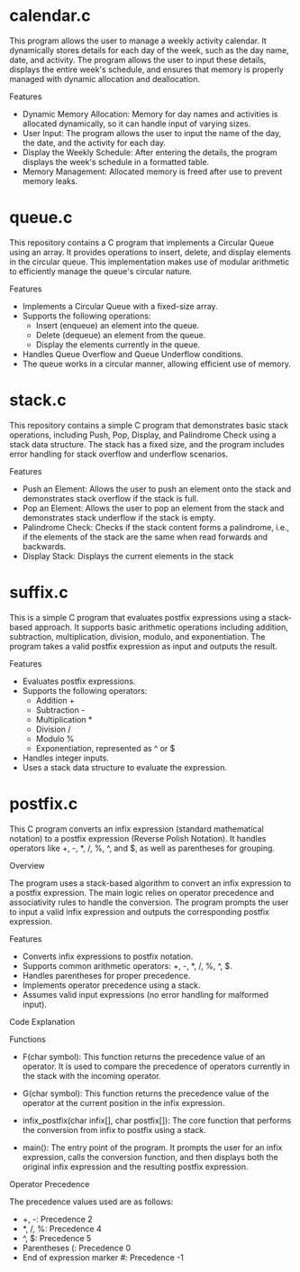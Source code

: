 # calendar.c
This program allows the user to manage a weekly activity calendar. It dynamically stores details for each day of the week, such as the day name, date, and activity. The program allows the user to input these details, displays the entire week's schedule, and ensures that memory is properly managed with dynamic allocation and deallocation.

Features

* Dynamic Memory Allocation: Memory for day names and activities is allocated dynamically, so it can handle input of varying sizes.
* User Input: The program allows the user to input the name of the day, the date, and the activity for each day.
* Display the Weekly Schedule: After entering the details, the program displays the week's schedule in a formatted table.
* Memory Management: Allocated memory is freed after use to prevent memory leaks.

# queue.c
This repository contains a C program that implements a Circular Queue using an array. It provides operations to insert, delete, and display elements in the circular queue. This implementation makes use of modular arithmetic to efficiently manage the queue's circular nature.

Features

* Implements a Circular Queue with a fixed-size array.
* Supports the following operations:
  * Insert (enqueue) an element into the queue.
  * Delete (dequeue) an element from the queue.
  * Display the elements currently in the queue.
* Handles Queue Overflow and Queue Underflow conditions.
* The queue works in a circular manner, allowing efficient use of memory.

# stack.c
This repository contains a simple C program that demonstrates basic stack operations, including Push, Pop, Display, and Palindrome Check using a stack data structure. The stack has a fixed size, and the program includes error handling for stack overflow and underflow scenarios.

Features

* Push an Element: Allows the user to push an element onto the stack and demonstrates stack overflow if the stack is full.
* Pop an Element: Allows the user to pop an element from the stack and demonstrates stack underflow if the stack is empty.
* Palindrome Check: Checks if the stack content forms a palindrome, i.e., if the elements of the stack are the same when read forwards and backwards.
* Display Stack: Displays the current elements in the stack


# suffix.c
This is a simple C program that evaluates postfix expressions using a stack-based approach. It supports basic arithmetic operations including addition, subtraction, multiplication, division, modulo, and exponentiation. The program takes a valid postfix expression as input and outputs the result.

Features

* Evaluates postfix expressions.
* Supports the following operators:
  * Addition +
  * Subtraction -
  * Multiplication *
  * Division /
  * Modulo %
  * Exponentiation, represented as ^ or $  
* Handles integer inputs.
* Uses a stack data structure to evaluate the expression.




# postfix.c
This C program converts an infix expression (standard mathematical notation) to a postfix expression (Reverse Polish Notation). It handles operators like +, -, *, /, %, ^, and $, as well as parentheses for grouping.

Overview

The program uses a stack-based algorithm to convert an infix expression to a postfix expression. The main logic relies on operator precedence and associativity rules to handle the conversion. The program prompts the user to input a valid infix expression and outputs the corresponding postfix expression.

Features
* Converts infix expressions to postfix notation.
* Supports common arithmetic operators: +, -, *, /, %, ^, $.
* Handles parentheses for proper precedence.
* Implements operator precedence using a stack.
* Assumes valid input expressions (no error handling for malformed input).
  
Code Explanation

Functions
* F(char symbol):
This function returns the precedence value of an operator. It is used to compare the precedence of operators currently in the stack with the incoming operator.

* G(char symbol):
This function returns the precedence value of the operator at the current position in the infix expression.

* infix_postfix(char infix[], char postfix[]):
The core function that performs the conversion from infix to postfix using a stack.

* main():
The entry point of the program. It prompts the user for an infix expression, calls the conversion function, and then displays both the original infix expression and the resulting postfix expression.

Operator Precedence

The precedence values used are as follows:

* +, -: Precedence 2
* *, /, %: Precedence 4
* ^, $: Precedence 5
* Parentheses (: Precedence 0
* End of expression marker #: Precedence -1
